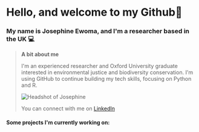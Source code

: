 # Hello, and welcome to my Github👋
### My name is Josephine Ewoma, and I'm a researcher based in the UK 💻

> **A bit about me**
> 
> I'm an experienced researcher and Oxford University graduate interested in environmental justice and biodiversity conservation. I'm using GitHub to continue building my tech skills, focusing on Python and R.
>
> 
> ![Headshot of Josephine](https://media.licdn.com/dms/image/v2/D4E03AQFnS6EyWW4RlQ/profile-displayphoto-shrink_200_200/profile-displayphoto-shrink_200_200/0/1728146084504?e=1749081600&v=beta&t=Sao-C03MLWGsJQ-fI4wJ9LCocN6q21DsujyLA2wkSjg)
> 
> You can connect with me on [LinkedIn](https://www.linkedin.com/in/josephine-ewoma/)

#### Some projects I'm currently working on: ####
